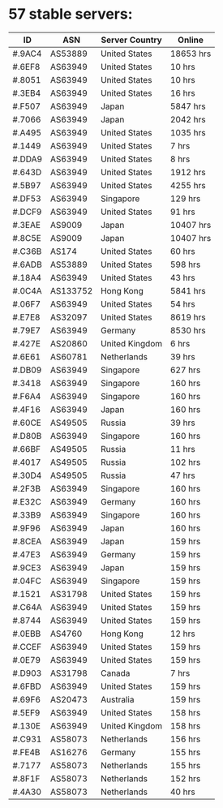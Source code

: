 # 57 stable servers:

| ID | ASN | Server Country | Online |
| ------ | ------ | ------ | ------ |
| #.9AC4 | AS53889 | United States | 18653 hrs |
| #.6EF8 | AS63949 | United States | 10 hrs |
| #.8051 | AS63949 | United States | 10 hrs |
| #.3EB4 | AS63949 | United States | 16 hrs |
| #.F507 | AS63949 | Japan | 5847 hrs |
| #.7066 | AS63949 | Japan | 2042 hrs |
| #.A495 | AS63949 | United States | 1035 hrs |
| #.1449 | AS63949 | United States | 7 hrs |
| #.DDA9 | AS63949 | United States | 8 hrs |
| #.643D | AS63949 | United States | 1912 hrs |
| #.5B97 | AS63949 | United States | 4255 hrs |
| #.DF53 | AS63949 | Singapore | 129 hrs |
| #.DCF9 | AS63949 | United States | 91 hrs |
| #.3EAE | AS9009 | Japan | 10407 hrs |
| #.8C5E | AS9009 | Japan | 10407 hrs |
| #.C36B | AS174 | United States | 60 hrs |
| #.6ADB | AS53889 | United States | 598 hrs |
| #.18A4 | AS63949 | United States | 43 hrs |
| #.0C4A | AS133752 | Hong Kong | 5841 hrs |
| #.06F7 | AS63949 | United States | 54 hrs |
| #.E7E8 | AS32097 | United States | 8619 hrs |
| #.79E7 | AS63949 | Germany | 8530 hrs |
| #.427E | AS20860 | United Kingdom | 6 hrs |
| #.6E61 | AS60781 | Netherlands | 39 hrs |
| #.DB09 | AS63949 | Singapore | 627 hrs |
| #.3418 | AS63949 | Singapore | 160 hrs |
| #.F6A4 | AS63949 | Singapore | 160 hrs |
| #.4F16 | AS63949 | Japan | 160 hrs |
| #.60CE | AS49505 | Russia | 39 hrs |
| #.D80B | AS63949 | Singapore | 160 hrs |
| #.66BF | AS49505 | Russia | 11 hrs |
| #.4017 | AS49505 | Russia | 102 hrs |
| #.30D4 | AS49505 | Russia | 47 hrs |
| #.2F3B | AS63949 | Singapore | 160 hrs |
| #.E32C | AS63949 | Germany | 160 hrs |
| #.33B9 | AS63949 | Singapore | 160 hrs |
| #.9F96 | AS63949 | Japan | 160 hrs |
| #.8CEA | AS63949 | Japan | 159 hrs |
| #.47E3 | AS63949 | Germany | 159 hrs |
| #.9CE3 | AS63949 | Japan | 159 hrs |
| #.04FC | AS63949 | Singapore | 159 hrs |
| #.1521 | AS31798 | United States | 159 hrs |
| #.C64A | AS63949 | United States | 159 hrs |
| #.8744 | AS63949 | United States | 159 hrs |
| #.0EBB | AS4760 | Hong Kong | 12 hrs |
| #.CCEF | AS63949 | United States | 159 hrs |
| #.0E79 | AS63949 | United States | 159 hrs |
| #.D903 | AS31798 | Canada | 7 hrs |
| #.6FBD | AS63949 | United States | 159 hrs |
| #.69F6 | AS20473 | Australia | 159 hrs |
| #.5EF9 | AS63949 | United States | 158 hrs |
| #.130E | AS63949 | United Kingdom | 158 hrs |
| #.C931 | AS58073 | Netherlands | 156 hrs |
| #.FE4B | AS16276 | Germany | 155 hrs |
| #.7177 | AS58073 | Netherlands | 155 hrs |
| #.8F1F | AS58073 | Netherlands | 152 hrs |
| #.4A30 | AS58073 | Netherlands | 40 hrs |

